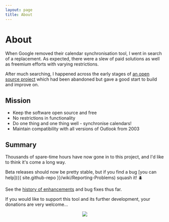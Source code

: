```yaml
---
layout: page
title: About
---
```

# About
When Google removed their calendar synchronisation tool, I went in search of a replacement. As expected, there were a slew of paid solutions as well as freemium efforts with varying restrictions.  

After much searching, I happened across the early stages of [an open source project](https://outlookgooglesync.codeplex.com/) which had been abandoned but gave a good start to build and improve on.

## Mission
- Keep the software open source and free
- No restrictions in functionality
- Do one thing and one thing well - synchronise calendars!
- Maintain compatibility with all versions of Outlook from 2003

## Summary
Thousands of spare-time hours have now gone in to this project, and I'd like to think it's come a long way.

Beta releases should now be pretty stable, but if you find a bug [you can help]({{ site.github-repo }}/wiki/Reporting-Problems) squash it! :beetle:  

See the [history of enhancements](release-notes.html) and bug fixes thus far.

If you would like to support this tool and its further development, your donations are very welcome...

<div align="center"><a href="https://www.paypal.com/cgi-bin/webscr?cmd=_s-xclick&hosted_button_id=RT46CXQDSSYWJ&item_name=Outlook%20Google%20Calendar%20Sync%20donation.%20For%20splash%20screen%20hiding,%20enter%20your%20Gmail%20address%20in%20comment%20section" alt="Donate" onClick="handleClickEvent('outbound', 'Donate');"><img src="https://www.paypalobjects.com/en_GB/i/btn/btn_donate_SM.gif"/></a>

